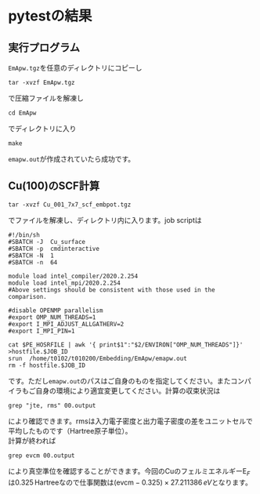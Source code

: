 # pytestの結果

## 実行プログラム

`EmApw.tgz`を任意のディレクトリにコピーし

```
tar -xvzf EmApw.tgz
```
で圧縮ファイルを解凍し

```
cd EmApw
```

でディレクトリに入り

```
make
```

`emapw.out`が作成されていたら成功です。


## Cu(100)のSCF計算


```
tar -xvzf Cu_001_7x7_scf_embpot.tgz
```

でファイルを解凍し、ディレクトリ内に入ります。job scriptは

```
#!/bin/sh
#SBATCH -J  Cu_surface
#SBATCH -p  cmdinteractive
#SBATCH -N  1
#SBATCH -n  64

module load intel_compiler/2020.2.254
module load intel_mpi/2020.2.254
#Above settings should be consistent with those used in the comparison.

#disable OPENMP parallelism
#export OMP_NUM_THREADS=1
#export I_MPI_ADJUST_ALLGATHERV=2
#export I_MPI_PIN=1

cat $PE_HOSRFILE | awk '{ print$1":"$2/ENVIRON["OMP_NUM_THREADS"]}' >hostfile.$JOB_ID
srun  /home/t0102/t010200/Embedding/EmApw/emapw.out
rm -f hostfile.$JOB_ID
```

です。ただし`emapw.out`のパスはご自身のものを指定してください。またコンパイラもご自身の環境により適宜変更してください。計算の収束状況は
```
grep "jte, rms" 00.output
```
により確認できます。rmsは入力電子密度と出力電子密度の差をユニットセルで平均したものです（Hartree原子単位）。
<br>
計算が終われば
```
grep evcm 00.output
```
により真空準位を確認することができます。今回のCuのフェルミエネルギー$\mathrm{E}_F$は$0.325\, \mathrm{Hartree}$なので仕事関数は$(\mathrm{evcm}-0.325)\times 27.211386\,eV$となります。